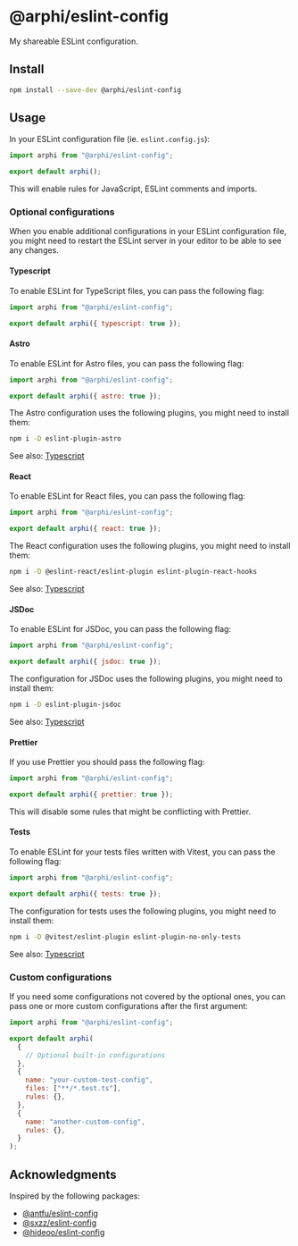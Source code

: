 # @arphi/eslint-config

My shareable ESLint configuration.

## Install

```sh
npm install --save-dev @arphi/eslint-config
```

## Usage

In your ESLint configuration file (ie. `eslint.config.js`):

```js
import arphi from "@arphi/eslint-config";

export default arphi();
```

This will enable rules for JavaScript, ESLint comments and imports.

### Optional configurations

When you enable additional configurations in your ESLint configuration file, you might need to restart the ESLint server in your editor to be able to see any changes.

#### Typescript

To enable ESLint for TypeScript files, you can pass the following flag:

```js
import arphi from "@arphi/eslint-config";

export default arphi({ typescript: true });
```

#### Astro

To enable ESLint for Astro files, you can pass the following flag:

```js
import arphi from "@arphi/eslint-config";

export default arphi({ astro: true });
```

The Astro configuration uses the following plugins, you might need to install them:

```sh
npm i -D eslint-plugin-astro
```

See also: [Typescript](#typescript)

#### React

To enable ESLint for React files, you can pass the following flag:

```js
import arphi from "@arphi/eslint-config";

export default arphi({ react: true });
```

The React configuration uses the following plugins, you might need to install them:

```sh
npm i -D @eslint-react/eslint-plugin eslint-plugin-react-hooks
```

See also: [Typescript](#typescript)

#### JSDoc

To enable ESLint for JSDoc, you can pass the following flag:

```js
import arphi from "@arphi/eslint-config";

export default arphi({ jsdoc: true });
```

The configuration for JSDoc uses the following plugins, you might need to install them:

```sh
npm i -D eslint-plugin-jsdoc
```

See also: [Typescript](#typescript)

#### Prettier

If you use Prettier you should pass the following flag:

```js
import arphi from "@arphi/eslint-config";

export default arphi({ prettier: true });
```

This will disable some rules that might be conflicting with Prettier.

#### Tests

To enable ESLint for your tests files written with Vitest, you can pass the following flag:

```js
import arphi from "@arphi/eslint-config";

export default arphi({ tests: true });
```

The configuration for tests uses the following plugins, you might need to install them:

```sh
npm i -D @vitest/eslint-plugin eslint-plugin-no-only-tests
```

See also: [Typescript](#typescript)

### Custom configurations

If you need some configurations not covered by the optional ones, you can pass one or more custom configurations after the first argument:

```js
import arphi from "@arphi/eslint-config";

export default arphi(
  {
    // Optional built-in configurations
  },
  {
    name: "your-custom-test-config",
    files: ["**/*.test.ts"],
    rules: {},
  },
  {
    name: "another-custom-config",
    rules: {},
  }
);
```

## Acknowledgments

Inspired by the following packages:

- [@antfu/eslint-config](https://github.com/antfu/eslint-config)
- [@sxzz/eslint-config](https://github.com/sxzz/eslint-config)
- [@hideoo/eslint-config](https://github.com/HiDeoo/eslint-config)
